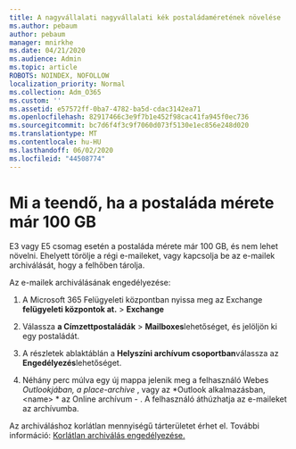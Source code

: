 ```yaml
---
title: A nagyvállalati nagyvállalati kék postaládaméretének növelése
ms.author: pebaum
author: pebaum
manager: mnirkhe
ms.date: 04/21/2020
ms.audience: Admin
ms.topic: article
ROBOTS: NOINDEX, NOFOLLOW
localization_priority: Normal
ms.collection: Adm_O365
ms.custom: ''
ms.assetid: e57572ff-0ba7-4782-ba5d-cdac3142ea71
ms.openlocfilehash: 82917466c3e9f7b1e452f98cac41fa945f0ec736
ms.sourcegitcommit: bc7d6f4f3c9f7060d073f5130e1ec856e248d020
ms.translationtype: MT
ms.contentlocale: hu-HU
ms.lasthandoff: 06/02/2020
ms.locfileid: "44508774"
---
```

# <a name="what-to-do-if-your-mailbox-size-is-already-100gb"></a>Mi a teendő, ha a postaláda mérete már 100 GB

E3 vagy E5 csomag esetén a postaláda mérete már 100 GB, és nem lehet növelni. Ehelyett törölje a régi e-maileket, vagy kapcsolja be az e-mailek archiválását, hogy a felhőben tárolja. 
  
Az e-mailek archiválásának engedélyezése:
  
1. A Microsoft 365 Felügyeleti központban nyissa meg az Exchange **felügyeleti központok at.** \> **Exchange** 
    
2. Válassza **a Címzettpostaládák** \> **Mailboxes**lehetőséget, és jelöljön ki egy postaládát. 
    
3. A részletek ablaktáblán a **Helyszíni archívum csoportban**válassza az **Engedélyezés**lehetőséget. 
    
4. Néhány perc múlva egy új mappa jelenik meg a felhasználó Webes *Outlookjában, a place-archive* , vagy az *Outlook alkalmazásban, \<name\> * az Online archívum - . A felhasználó áthúzhatja az e-maileket az archívumba. 
    
Az archiváláshoz korlátlan mennyiségű tárterületet érhet el. További információ: [Korlátlan archiválás engedélyezése.](https://docs.microsoft.com/microsoft-365/compliance/enable-unlimited-archiving)
  

